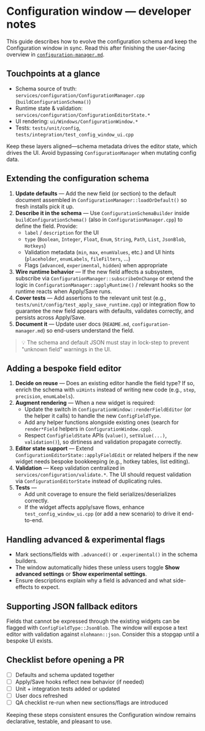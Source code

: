 # Configuration window — developer notes

This guide describes how to evolve the configuration schema and keep the Configuration window in sync. Read this after finishing the user-facing overview in [`configuration-manager.md`](configuration-manager.md).

## Touchpoints at a glance

- Schema source of truth: `services/configuration/ConfigurationManager.cpp` (`buildConfigurationSchema()`)
- Runtime state & validation: `services/configuration/ConfigurationEditorState.*`
- UI rendering: `ui/Windows/ConfigurationWindow.*`
- Tests: `tests/unit/config`, `tests/integration/test_config_window_ui.cpp`

Keep these layers aligned—schema metadata drives the editor state, which drives the UI. Avoid bypassing `ConfigurationManager` when mutating config data.

## Extending the configuration schema

1. **Update defaults** — Add the new field (or section) to the default document assembled in `ConfigurationManager::loadOrDefault()` so fresh installs pick it up.
2. **Describe it in the schema** — Use `ConfigurationSchemaBuilder` inside `buildConfigurationSchema()` (also in `ConfigurationManager.cpp`) to define the field. Provide:
   - `label` / `description` for the UI
   - `type` (`Boolean`, `Integer`, `Float`, `Enum`, `String`, `Path`, `List`, `JsonBlob`, `Hotkeys`)
   - Validation metadata (`min`, `max`, `enumValues`, etc.) and UI hints (`placeholder`, `enumLabels`, `fileFilters`, …)
   - Flags (`advanced`, `experimental`, `hidden`) when appropriate
3. **Wire runtime behavior** — If the new field affects a subsystem, subscribe via `ConfigurationManager::subscribeOnChange` or extend the logic in `ConfigurationManager::applyRuntime()` / relevant hooks so the runtime reacts when Apply/Save runs.
4. **Cover tests** — Add assertions to the relevant unit test (e.g., `tests/unit/config/test_apply_save_runtime.cpp`) or integration flow to guarantee the new field appears with defaults, validates correctly, and persists across Apply/Save.
5. **Document it** — Update user docs (`README.md`, `configuration-manager.md`) so end-users understand the field.

> 💡 The schema and default JSON must stay in lock-step to prevent "unknown field" warnings in the UI.

## Adding a bespoke field editor

1. **Decide on reuse** — Does an existing editor handle the field type? If so, enrich the schema with `uiHints` instead of writing new code (e.g., `step`, `precision`, `enumLabels`).
2. **Augment rendering** — When a new widget is required:
   - Update the switch in `ConfigurationWindow::renderFieldEditor` (or the helper it calls) to handle the new `ConfigFieldType`.
   - Add any helper functions alongside existing ones (search for `render*Field` helpers in `ConfigurationWindow.cpp`).
   - Respect `ConfigFieldState` APIs (`value()`, `setValue(...)`, `validation()`), so dirtiness and validation propagate correctly.
3. **Editor state support** — Extend `ConfigurationEditorState::applyFieldEdit` or related helpers if the new widget needs bespoke bookkeeping (e.g., hotkey tables, list editing).
4. **Validation** — Keep validation centralized in `services/configuration/validate.*`. The UI should request validation via `ConfigurationEditorState` instead of duplicating rules.
5. **Tests** —
   - Add unit coverage to ensure the field serializes/deserializes correctly.
   - If the widget affects apply/save flows, enhance `test_config_window_ui.cpp` (or add a new scenario) to drive it end-to-end.

## Handling advanced & experimental flags

- Mark sections/fields with `.advanced()` or `.experimental()` in the schema builders.
- The window automatically hides these unless users toggle **Show advanced settings** or **Show experimental settings**.
- Ensure descriptions explain why a field is advanced and what side-effects to expect.

## Supporting JSON fallback editors

Fields that cannot be expressed through the existing widgets can be flagged with `ConfigFieldType::JsonBlob`. The window will expose a text editor with validation against `nlohmann::json`. Consider this a stopgap until a bespoke UI exists.

## Checklist before opening a PR

- [ ] Defaults and schema updated together
- [ ] Apply/Save hooks reflect new behavior (if needed)
- [ ] Unit + integration tests added or updated
- [ ] User docs refreshed
- [ ] QA checklist re-run when new sections/flags are introduced

Keeping these steps consistent ensures the Configuration window remains declarative, testable, and pleasant to use.
